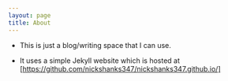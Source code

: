 ```yaml
---
layout: page
title: About
---
```


* This is just a blog/writing space that I can use. 


* It uses a simple Jekyll website which is hosted at [https://github.com/nickshanks347/nickshanks347.github.io/]